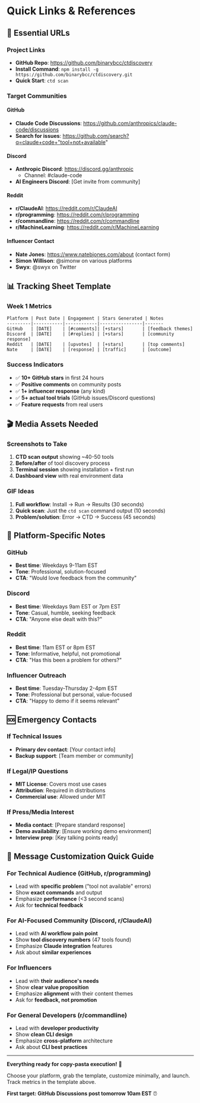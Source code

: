 # Quick Links & References

## 🔗 Essential URLs

### Project Links
- **GitHub Repo**: https://github.com/binarybcc/ctdiscovery
- **Install Command**: `npm install -g https://github.com/binarybcc/ctdiscovery.git`
- **Quick Start**: `ctd scan`

### Target Communities

#### GitHub
- **Claude Code Discussions**: https://github.com/anthropics/claude-code/discussions
- **Search for issues**: https://github.com/search?q=claude+code+"tool+not+available"

#### Discord  
- **Anthropic Discord**: https://discord.gg/anthropic
  - Channel: #claude-code
- **AI Engineers Discord**: [Get invite from community]

#### Reddit
- **r/ClaudeAI**: https://reddit.com/r/ClaudeAI
- **r/programming**: https://reddit.com/r/programming  
- **r/commandline**: https://reddit.com/r/commandline
- **r/MachineLearning**: https://reddit.com/r/MachineLearning

#### Influencer Contact
- **Nate Jones**: https://www.natebjones.com/about (contact form)
- **Simon Willison**: @simonw on various platforms
- **Swyx**: @swyx on Twitter

## 📊 Tracking Sheet Template

### Week 1 Metrics
```
Platform | Post Date | Engagement | Stars Generated | Notes
---------|-----------|------------|----------------|-------
GitHub   | [DATE]    | [#comments]| [+stars]       | [feedback themes]
Discord  | [DATE]    | [#replies] | [+stars]       | [community response]
Reddit   | [DATE]    | [upvotes]  | [+stars]       | [top comments]
Nate     | [DATE]    | [response] | [traffic]      | [outcome]
```

### Success Indicators
- ✅ **10+ GitHub stars** in first 24 hours
- ✅ **Positive comments** on community posts  
- ✅ **1+ influencer response** (any kind)
- ✅ **5+ actual tool trials** (GitHub issues/Discord questions)
- ✅ **Feature requests** from real users

## 🎬 Media Assets Needed

### Screenshots to Take
1. **CTD scan output** showing ~40-50 tools
2. **Before/after** of tool discovery process
3. **Terminal session** showing installation + first run
4. **Dashboard view** with real environment data

### GIF Ideas
1. **Full workflow**: Install → Run → Results (30 seconds)
2. **Quick scan**: Just the `ctd scan` command output (10 seconds)
3. **Problem/solution**: Error → CTD → Success (45 seconds)

## 📱 Platform-Specific Notes

### GitHub
- **Best time**: Weekdays 9-11am EST
- **Tone**: Professional, solution-focused
- **CTA**: "Would love feedback from the community"

### Discord  
- **Best time**: Weekdays 9am EST or 7pm EST
- **Tone**: Casual, humble, seeking feedback
- **CTA**: "Anyone else dealt with this?"

### Reddit
- **Best time**: 11am EST or 8pm EST  
- **Tone**: Informative, helpful, not promotional
- **CTA**: "Has this been a problem for others?"

### Influencer Outreach
- **Best time**: Tuesday-Thursday 2-4pm EST
- **Tone**: Professional but personal, value-focused
- **CTA**: "Happy to demo if it seems relevant"

## 🆘 Emergency Contacts

### If Technical Issues
- **Primary dev contact**: [Your contact info]
- **Backup support**: [Team member or community]

### If Legal/IP Questions  
- **MIT License**: Covers most use cases
- **Attribution**: Required in distributions
- **Commercial use**: Allowed under MIT

### If Press/Media Interest
- **Media contact**: [Prepare standard response]
- **Demo availability**: [Ensure working demo environment]
- **Interview prep**: [Key talking points ready]

## 🎯 Message Customization Quick Guide

### For Technical Audience (GitHub, r/programming)
- Lead with **specific problem** ("tool not available" errors)
- Show **exact commands** and output
- Emphasize **performance** (<3 second scans)
- Ask for **technical feedback**

### For AI-Focused Community (Discord, r/ClaudeAI)  
- Lead with **AI workflow pain point**
- Show **tool discovery numbers** (47 tools found)
- Emphasize **Claude integration** features
- Ask about **similar experiences**

### For Influencers
- Lead with **their audience's needs**
- Show **clear value proposition** 
- Emphasize **alignment** with their content themes
- Ask for **feedback, not promotion**

### For General Developers (r/commandline)
- Lead with **developer productivity**
- Show **clean CLI design**
- Emphasize **cross-platform** architecture  
- Ask about **CLI best practices**

---

**Everything ready for copy-pasta execution!** 🍝

Choose your platform, grab the template, customize minimally, and launch. Track metrics in the template above.

**First target: GitHub Discussions post tomorrow 10am EST** ⏰